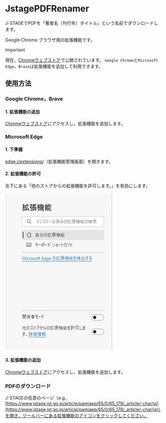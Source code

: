 # JstagePDFRenamer

J-STAGEでPDFを「著者名（刊行年）タイトル」という名前でダウンロードします。

Google Chrome ブラウザ用の拡張機能です。

> [!IMPORTANT]
> 現在，[Chromeウェブストア](https://chromewebstore.google.com/detail/jstagepdfrenamer/kapjcljkkbmanamjpmljojjekhpnhidg?hl=ja)で公開されています。
> `Google Chrome`と`Microsoft Edge`，`Brave`は拡張機能を追加して利用できます。

## 使用方法

### Google Chrome，Brave

#### 1. 拡張機能の追加

[Chromeウェブストア](https://chromewebstore.google.com/detail/jstagepdfrenamer/kapjcljkkbmanamjpmljojjekhpnhidg?hl=ja)にアクセスし，拡張機能を追加します。

### Microsoft Edge

#### 1. 下準備

[edge://extensions/](edge://extensions/)（拡張機能管理画面）を開きます。

#### 2. 拡張機能の許可

左下にある「他のストアからの拡張機能を許可します。」を有効にします。

![拡張機能を許可します](./img/edge_2.png)

#### 3. 拡張機能の追加

[Chromeウェブストア](https://chromewebstore.google.com/detail/jstagepdfrenamer/kapjcljkkbmanamjpmljojjekhpnhidg?hl=ja)にアクセスし，拡張機能を追加します。

### PDFのダウンロード

J-STAGEの任意のページ（e.g., [https://www.jstage.jst.go.jp/article/pamjaep/65/0/65_178/_article/-char/ja](https://www.jstage.jst.go.jp/article/pamjaep/65/0/65_178/_article/-char/ja)）を開き，ツールバーにある拡張機能のアイコンをクリックしてください。
